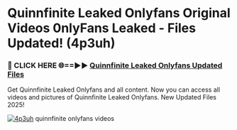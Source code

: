 # Quinnfinite Leaked Onlyfans Original Videos 0nlyFans Leaked - Files Updated! (4p3uh)

<h3>🔴 CLICK HERE 🌐==►► <a href="https://tinyurl.com/3hn5wdd3" rel="nofollow">Quinnfinite Leaked Onlyfans Updated Files</a></h3>

Get Quinnfinite Leaked Onlyfans and all content. Now you can access all videos and pictures of Quinnfinite Leaked Onlyfans. New Updated Files 2025!

[![4p3uh](https://i.imgur.com/4HnBqBT.gif)](https://tinyurl.com/3hn5wdd3)
quinnfinite onlyfans videos